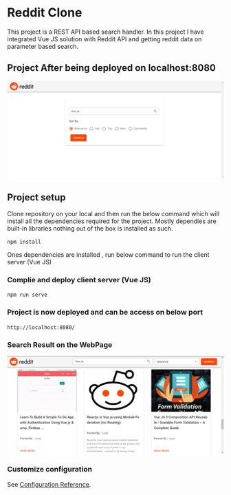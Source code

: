 # Reddit Clone
This project is a REST API based search handler. In this project I have integrated Vue JS solution with Reddit API and getting reddit data on parameter based search.


## Project After being deployed on localhost:8080
![](Images/LandingPage.png)

## Project setup
Clone repository on your local and then run the below command which will install all the dependencies required for the project. Mostly dependies are built-in libraries nothing out of the box is installed as such.
```
npm install
```
Ones dependencies are installed , run below command to run the client server (Vue JS)
### Complie and deploy client server (Vue JS)
```
npm run serve
```

### Project is now deployed and can be access on below port
```
http://localhost:8080/
```
### Search Result on the WebPage
![](Images/SearchResult.png)

### Customize configuration
See [Configuration Reference](https://cli.vuejs.org/config/).
